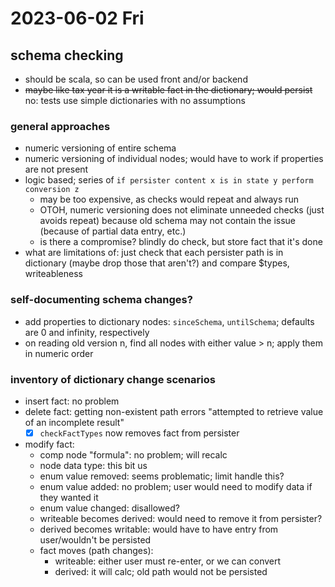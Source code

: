 # 2023-06-02 Fri

## schema checking 

- should be scala, so can be used front and/or backend
- ~~maybe like tax year it is a writable fact in the dictionary; would persist~~ no: tests use simple dictionaries with no assumptions

### general approaches

- numeric versioning of entire schema
- numeric versioning of individual nodes; would have to work if properties are not present
- logic based; series of `if persister content x is in state y perform conversion z`
    - may be too expensive, as checks would repeat and always run
    - OTOH, numeric versioning does not eliminate unneeded checks (just avoids repeat) because old schema may not contain the issue (because of partial data entry, etc.)
    - is there a compromise? blindly do check, but store fact that it's done
- what are limitations of: just check that each persister path is in dictionary (maybe drop those that aren't?) and compare $types, writeableness

### self-documenting schema changes?

- add properties to dictionary nodes: `sinceSchema`, `untilSchema`; defaults are 0 and infinity, respectively
- on reading old version n, find all nodes with either value > n; apply them in numeric order

### inventory of dictionary change scenarios

- insert fact: no problem
- delete fact: getting non-existent path errors "attempted to retrieve value of an incomplete result"
  - [x] `checkFactTypes` now removes fact from persister
- modify fact:
  - comp node "formula": no problem; will recalc
  - node data type: this bit us
  - enum value removed: seems problematic; limit handle this?
  - enum value added: no problem; user would need to modify data if they wanted it
  - enum value changed: disallowed?
  - writeable becomes derived: would need to remove it from persister?
  - derived becomes writable: would have to have entry from user/wouldn't be persisted
  - fact moves (path changes): 
    - writeable: either user must re-enter, or we can convert
    - derived: it will calc; old path would not be persisted